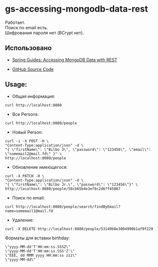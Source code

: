 # gs-accessing-mongodb-data-rest 

Работает.  
Поиск по email есть.  
Шифрования пароля нет (BCrypt нет).  

## Использовано

- [Spring Guides: Accessing MongoDB Data with REST](https://spring.io/guides/gs/accessing-mongodb-data-rest/)

- [GitHub Source Code](https://github.com/spring-guides/gs-accessing-mongodb-data-rest.git)

## Usage:

- Общая информация:
```
curl http://localhost:8080
```

- Все Persons:
```
curl http://localhost:8080/people
```

- Новый Person:   
```
curl -i -X POST -H \
"Content-Type:application/json" -d \
"{ \"firstName\": \"Bilbo 3\", \"password\": \"123456\", \"email\": \"somemail2@mail.fd\" }" \
http://localhost:8080/people
```

- Обновление имеющегося:
```
curl -X PATCH -H \
"Content-Type:application/json" -d \
"{ \"firstName\": \"Bilbo Jr.\", \"password\": \"123456\"}" \
http://localhost:8080/people/58cb65b4e3ef8c2d67f45887
```

- Поиск по email:
```
curl http://localhost:8080/people/search/findByEmail?name=somemail1@mail.fd
```

- Удаление:
```
curl -X DELETE http://localhost:8080/people/53149b8e3004990b1af9f229
```

Форматы для вставки birthday: 

```
\"yyyy-MM-dd'T'HH:mm:ss.SSSZ\"
\"yyyy-MM-dd'T'HH:mm:ss.SSS'Z'\" 
\"EEE, dd MMM yyyy HH:mm:ss zzz\" 
\"yyyy-MM-dd\"
```